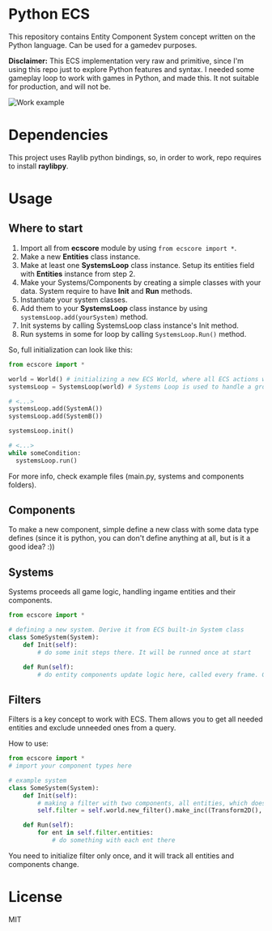 # Python ECS
This repository contains Entity Component System concept written on the Python language. Can be used for a gamedev purposes.

**Disclaimer:** This ECS implementation very raw and primitive, since I'm using this repo just to explore Python features and syntax. I needed  some gameplay loop to work with games in Python, and made this. It not suitable for production, and will not be.

![Work example](https://media0.giphy.com/media/v1.Y2lkPTc5MGI3NjExNjJjODIyMTY2ODQ3MzM3MDRiODczNmQ0OWRhZjlkMTY5NzQwNmI0MSZlcD12MV9pbnRlcm5hbF9naWZzX2dpZklkJmN0PWc/vUUPseMRyMBZkgTHwu/giphy.gif)

# Dependencies
This project uses Raylib python bindings, so, in order to work, repo requires to install **raylibpy**.

# Usage
## Where to start
1. Import all from **ecscore** module by using ```from ecscore import *```.
2. Make a new **Entities** class instance.
3. Make at least one **SystemsLoop** class instance. Setup its entities field with **Entities** instance from step 2.
4. Make your Systems/Components by creating a simple classes with your data. System require to have **Init** and **Run** methods.
5. Instantiate your system classes.
6. Add them to your **SystemsLoop** class instance by using ```systemsLoop.add(yourSystem)``` method.
7. Init systems by calling SystemsLoop class instance's Init method.
8. Run systems in some for loop by calling ```SystemsLoop.Run()``` method.

So, full initialization can look like this:
```python
from ecscore import *

world = World() # initializing a new ECS World, where all ECS actions will be proceed
systemsLoop = SystemsLoop(world) # Systems Loop is used to handle a group of systems. World can have any number of Systems Loops

# <...>
systemsLoop.add(SystemA())
systemsLoop.add(SystemB())

systemsLoop.init()

# <...>
while someCondition:
  systemsLoop.run()
```

For more info, check example files (main.py, systems and components folders).
## Components
To make a new component, simple define a new class with some data type defines (since it is python, you can don't define anything at all, but is it a good idea? :))

## Systems
Systems proceeds all game logic, handling ingame entities and their components.

```python
from ecscore import *

# defining a new system. Derive it from ECS built-in System class
class SomeSystem(System):
    def Init(self):
        # do some init steps there. It will be runned once at start

    def Run(self):
        # do entity components update logic here, called every frame. Get frame time from your game framework to correctly handle all data.
```

## Filters
Filters is a key concept to work with ECS. Them allows you to get all needed entities and exclude unneeded ones from a query.

How to use:
```python
from ecscore import *
# import your component types here

# example system
class SomeSystem(System):
    def Init(self):
        # making a filter with two components, all entities, which doesn't have both components, will be excluded.
        self.filter = self.world.new_filter().make_inc((Transform2D(), SpriteRenderer()))

    def Run(self):
        for ent in self.filter.entities:
            # do something with each ent there         
```

You need to initialize filter only once, and it will track all entities and components change.

# License
MIT
